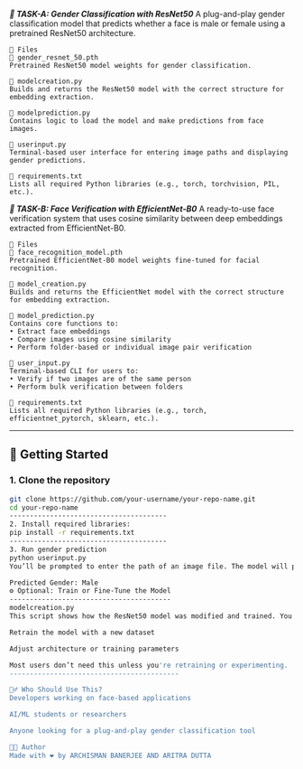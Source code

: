 ***👤 TASK-A: Gender Classification with ResNet50***
A plug-and-play gender classification model that predicts whether a face is male or female using a pretrained ResNet50 architecture.

    📁 Files
    🔹 gender_resnet_50.pth
    Pretrained ResNet50 model weights for gender classification.
    
    🔹 modelcreation.py
    Builds and returns the ResNet50 model with the correct structure for embedding extraction.
    
    🔹 modelprediction.py
    Contains logic to load the model and make predictions from face images.
    
    🔹 userinput.py
    Terminal-based user interface for entering image paths and displaying gender predictions.
    
    🔹 requirements.txt
    Lists all required Python libraries (e.g., torch, torchvision, PIL, etc.).

***👥 TASK-B: Face Verification with EfficientNet-B0***
A ready-to-use face verification system that uses cosine similarity between deep embeddings extracted from EfficientNet-B0.

    📁 Files
    🔹 face_recognition_model.pth
    Pretrained EfficientNet-B0 model weights fine-tuned for facial recognition.
    
    🔹 model_creation.py
    Builds and returns the EfficientNet model with the correct structure for embedding extraction.
    
    🔹 model_prediction.py
    Contains core functions to:
    • Extract face embeddings
    • Compare images using cosine similarity
    • Perform folder-based or individual image pair verification
    
    🔹 user_input.py
    Terminal-based CLI for users to:
    • Verify if two images are of the same person
    • Perform bulk verification between folders
    
    🔹 requirements.txt
    Lists all required Python libraries (e.g., torch, efficientnet_pytorch, sklearn, etc.).


--------------------------------------

## 🚀 Getting Started

### 1. Clone the repository
```bash
git clone https://github.com/your-username/your-repo-name.git
cd your-repo-name
---------------------------------------
2. Install required libraries:
pip install -r requirements.txt
---------------------------------------
3. Run gender prediction
python userinput.py
You’ll be prompted to enter the path of an image file. The model will process it and print something like:

Predicted Gender: Male
⚙️ Optional: Train or Fine-Tune the Model
----------------------------------------
modelcreation.py
This script shows how the ResNet50 model was modified and trained. You can use it to:

Retrain the model with a new dataset

Adjust architecture or training parameters

Most users don’t need this unless you're retraining or experimenting.
------------------------------------------

🙋‍♂️ Who Should Use This?
Developers working on face-based applications

AI/ML students or researchers

Anyone looking for a plug-and-play gender classification tool

👨‍💻 Author
Made with ❤️ by ARCHISMAN BANERJEE AND ARITRA DUTTA
